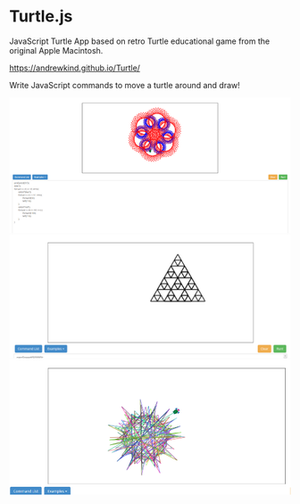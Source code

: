 # Turtle.js

JavaScript Turtle App based on retro Turtle educational game from the original Apple Macintosh. 

 https://andrewkind.github.io/Turtle/
 
 Write JavaScript commands to move a turtle around and draw!

![Turtle](/turtle.png)
![Turtle](/turtle2.png)
![Turtle](/turtle3.png)
